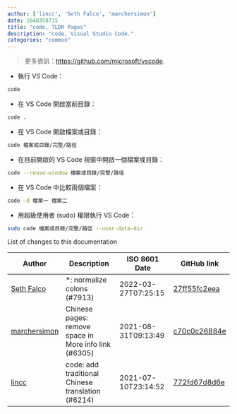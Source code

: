 ```yaml
---
author: ['lincc', 'Seth Falco', 'marchersimon']
date: 1648358715
title: "code, TLDR Pages"
description: "code, Visual Studio Code."
categories: "common"
---
```

> 更多資訊：<https://github.com/microsoft/vscode>.

- 執行 VS Code：

```bash
code
```

- 在 VS Code 開啟當前目錄：

```bash
code .
```

- 在 VS Code 開啟檔案或目錄：

```bash
code 檔案或目錄/完整/路徑
```

- 在目前開啟的 VS Code 視窗中開啟一個檔案或目錄：

```bash
code --reuse-window 檔案或目錄/完整/路徑
```

- 在 VS Code 中比較兩個檔案：

```bash
code -d 檔案一 檔案二
```

- 用超級使用者 (sudo) 權限執行 VS Code：

```bash
sudo code 檔案或目錄/完整/路徑 --user-data-dir
```
List of changes to this documentation


Author | Description | ISO 8601 Date | GitHub link
------|-----|-----|-----
[Seth Falco](mailto:seth@falco.fun) | *: normalize colons (#7913) | 2022-03-27T07:25:15 | [27ff55fc2eea](https://github.com/tldr-pages/tldr/commit/27ff55fc2eea445eb5216c3b1d934960539fc024)
[marchersimon](mailto:50295997+marchersimon@users.noreply.github.com) | Chinese pages: remove space in More info link (#6305) | 2021-08-31T09:13:49 | [c70c0c26884e](https://github.com/tldr-pages/tldr/commit/c70c0c26884ee74fabb640cd842d1e4c72d9df4b)
[lincc](mailto:46962923+blueskyson@users.noreply.github.com) | code: add traditional Chinese translation (#6214) | 2021-07-10T23:14:52 | [772fd67d8d6e](https://github.com/tldr-pages/tldr/commit/772fd67d8d6ed807bab3e3642399c19c0f082a48)

